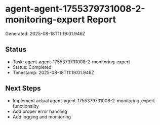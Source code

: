 # agent-agent-1755379731008-2-monitoring-expert Report

Generated: 2025-08-18T11:19:01.946Z

## Status
- Task: agent-agent-1755379731008-2-monitoring-expert
- Status: Completed
- Timestamp: 2025-08-18T11:19:01.946Z

## Next Steps
- Implement actual agent-agent-1755379731008-2-monitoring-expert functionality
- Add proper error handling
- Add logging and monitoring
